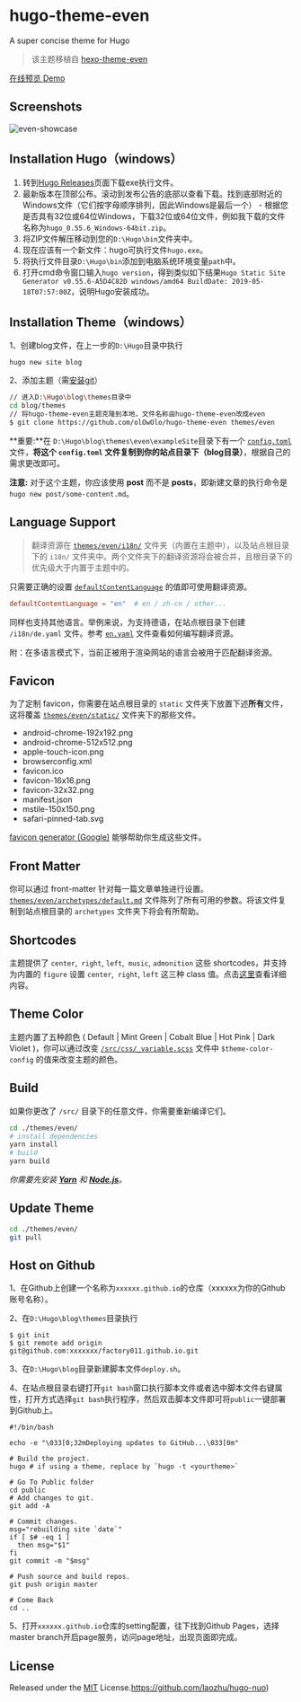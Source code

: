 # hugo-theme-even

A super concise theme for Hugo

> 该主题移植自 [hexo-theme-even](https://github.com/ahonn/hexo-theme-even)

[在线预览 Demo](https://factory011.github.io/)

## Screenshots

![even-showcase](https://raw.githubusercontent.com/olOwOlo/hugo-theme-even/master/images/showcase.png)

## Installation Hugo（windows）

1. 转到[Hugo Releases](https://github.com/gohugoio/hugo/releases)页面下载exe执行文件。
2. 最新版本在顶部公布。滚动到发布公告的底部以查看下载。找到底部附近的Windows文件（它们按字母顺序排列，因此Windows是最后一个） - 根据您是否具有32位或64位Windows，下载32位或64位文件，例如我下载的文件名称为`hugo_0.55.6_Windows-64bit.zip`。
3. 将ZIP文件解压移动到您的`D:\Hugo\bin`文件夹中。
4. 现在应该有一个新文件：hugo可执行文件`hugo.exe`。
5. 将执行文件目录`D:\Hugo\bin`添加到电脑系统环境变量`path`中。
6. 打开cmd命令窗口输入`hugo version`，得到类似如下结果`Hugo Static Site Generator v0.55.6-A5D4C82D windows/amd64 BuildDate: 2019-05-18T07:57:00Z`，说明Hugo安装成功。

## Installation Theme（windows）

1、创建blog文件，在上一步的`D:\Hugo`目录中执行

```JS
hugo new site blog
```

2、添加主题（需[安装git](<https://git-scm.com/downloads>)）

```bash
// 进入D:\Hugo\blog\themes目录中
cd blog/themes
// 将hugo-theme-even主题克隆到本地，文件名称由hugo-theme-even改成even
$ git clone https://github.com/olOwOlo/hugo-theme-even themes/even
```

**重要:**在 `D:\Hugo\blog\themes\even\exampleSite`目录下有一个 [`config.toml`](https://github.com/olOwOlo/hugo-theme-even/blob/master/exampleSite/config.toml) 文件，**将这个 `config.toml` 文件复制到你的站点目录下（blog目录）**，根据自己的需求更改即可。

**注意:** 对于这个主题，你应该使用 **post** 而不是 **posts**，即新建文章的执行命令是`hugo new post/some-content.md`。

## Language Support

> 翻译资源在 [`themes/even/i18n/`](https://github.com/olOwOlo/hugo-theme-even/tree/master/i18n) 文件夹（内置在主题中），以及站点根目录下的 `i18n/` 文件夹中。两个文件夹下的翻译资源将会被合并，且根目录下的优先级大于内置于主题中的。

只需要正确的设置 [`defaultContentLanguage`](https://github.com/olOwOlo/hugo-theme-even/blob/master/exampleSite/config.toml#L3) 的值即可使用翻译资源。

```toml
defaultContentLanguage = "en"  # en / zh-cn / other...
```

同样也支持其他语言。举例来说，为支持德语，在站点根目录下创建 `/i18n/de.yaml` 文件。参考 [`en.yaml`](https://github.com/olOwOlo/hugo-theme-even/tree/master/i18n/en.yaml) 文件查看如何编写翻译资源。

附：在多语言模式下，当前正被用于渲染网站的语言会被用于匹配翻译资源。

## Favicon

为了定制 favicon，你需要在站点根目录的 `static` 文件夹下放置下述**所有**文件，这将覆盖 [`themes/even/static/`](https://github.com/olOwOlo/hugo-theme-even/tree/master/static) 文件夹下的那些文件。

- android-chrome-192x192.png
- android-chrome-512x512.png
- apple-touch-icon.png
- browserconfig.xml
- favicon.ico
- favicon-16x16.png
- favicon-32x32.png
- manifest.json
- mstile-150x150.png
- safari-pinned-tab.svg

[favicon generator (Google)](https://www.google.com/search?q=favicon+generator) 能够帮助你生成这些文件。

## Front Matter

你可以通过 front-matter 针对每一篇文章单独进行设置。[`themes/even/archetypes/default.md`](https://github.com/olOwOlo/hugo-theme-even/tree/master/archetypes/default.md) 文件陈列了所有可用的参数。将该文件复制到站点根目录的 `archetypes` 文件夹下将会有所帮助。

## Shortcodes

主题提供了 `center`,` right`, `left`,` music`, `admonition` 这些 shortcodes，并支持为内置的 `figure` 设置 `center`,` right`, `left` 这三种 class 值。点击[这里](https://blog.olowolo.com/example-site/post/shortcodes/)查看详细内容。

## Theme Color 

主题内置了五种颜色 ( Default | Mint Green | Cobalt Blue | Hot Pink | Dark Violet )，你可以通过改变 [`/src/css/_variable.scss`](https://github.com/olOwOlo/hugo-theme-even/blob/master/src/css/_variables.scss#L5-L8) 文件中 `$theme-color-config` 的值来改变主题的颜色。
    
## Build

如果你更改了 `/src/` 目录下的任意文件，你需要重新编译它们。
```bash
cd ./themes/even/
# install dependencies
yarn install
# build
yarn build
```

_你需要先安装 **[Yarn](https://yarnpkg.com/)** 和 **[Node.js](https://nodejs.org/)**。_

## Update Theme

```bash
cd ./themes/even/
git pull
```

## Host on Github

1、在Github上创建一个名称为`xxxxxx.github.io`的仓库（xxxxxx为你的Github账号名称）。

2、在`D:\Hugo\blog\themes`目录执行

```JS
$ git init
$ git remote add origin git@github.com:xxxxxxx/factory011.github.io.git
```

3、在`D:\Hugo\blog`目录新建脚本文件`deploy.sh`。

4、在站点根目录右键打开`git bash`窗口执行脚本文件或者选中脚本文件右键属性，打开方式选择`git bash`执行程序，然后双击脚本文件即可将`public`一键部署到Github上。

```JS
#!/bin/bash

echo -e "\033[0;32mDeploying updates to GitHub...\033[0m"

# Build the project.
hugo # if using a theme, replace by `hugo -t <yourtheme>`

# Go To Public folder
cd public
# Add changes to git.
git add -A

# Commit changes.
msg="rebuilding site `date`"
if [ $# -eq 1 ]
  then msg="$1"
fi
git commit -m "$msg"

# Push source and build repos.
git push origin master

# Come Back
cd ..
```

5、打开`xxxxxx.github.io`仓库的setting配置，往下找到Github Pages，选择master branch开启page服务，访问page地址，出现页面即完成。

## License

Released under the [MIT](https://github.com/olOwOlo/hugo-theme-even/blob/master/LICENSE.md) License.https://github.com/laozhu/hugo-nuo)
